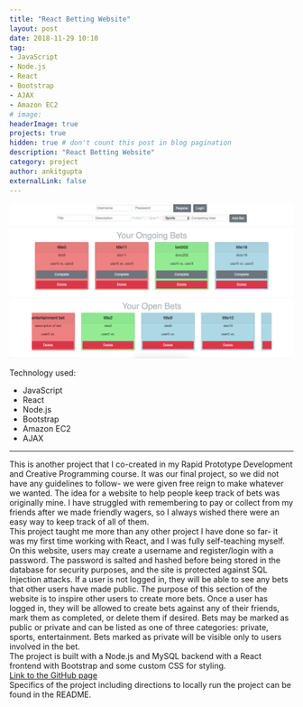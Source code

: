 ```yaml
---
title: "React Betting Website"
layout: post
date: 2018-11-29 10:10
tag:
- JavaScript
- Node.js
- React
- Bootstrap
- AJAX
- Amazon EC2
# image:
headerImage: true
projects: true
hidden: true # don't count this post in blog pagination
description: "React Betting Website"
category: project
author: ankitgupta
externalLink: false
---
```


![Screenshot](../assets/images/betting.png)

Technology used:

- JavaScript
- React
- Node.js
- Bootstrap
- Amazon EC2
- AJAX

---
This is another project that I co-created in my Rapid Prototype Development and Creative Programming course. It was our final project, so we did not have any guidelines to follow- we were given free reign to make whatever we wanted. The idea for a website to help people keep track of bets was originally mine. I have struggled with remembering to pay or collect from my friends after we made friendly wagers, so I always wished there were an easy way to keep track of all of them.<br>
This project taught me more than any other project I have done so far- it was my first time working with React, and I was fully self-teaching myself.<br>
On this website, users may create a username and register/login with a password. The password is salted and hashed before being stored in the database for security purposes, and the site is protected against SQL Injection attacks. If a user is not logged in, they will be able to see any bets that other users have made public. The purpose of this section of the website is to inspire other users to create more bets. Once a user has logged in, they will be allowed to create bets against any of their friends, mark them as completed, or delete them if desired. Bets may be marked as public or private and can be listed as one of three categories: private, sports, entertainment. Bets marked as private will be visible only to users involved in the bet.<br>
The project is built with a Node.js and MySQL backend with a React frontend with Bootstrap and some custom CSS for styling.<br>
[Link to the GitHub page](https://github.com/ankit0504/Betting-Website)<br>
Specifics of the project including directions to locally run the project can be found in the README.

